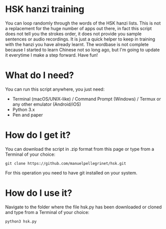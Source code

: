 # HSK hanzi training
You can loop randomly through the words of the HSK hanzi lists.
This is not a replacement for the huge number of apps out there, in fact this script does not tell you the strokes order,  it does not provide you sample sentences or audio recordings.
It is just a quick helper to keep in training with the hanzi you have already learnt. 
The wordbase is not complete because I started to learn Chinese not so long ago, but I'm going to update it everytime I make a step forward.
Have fun!

# What do I need?
You can run this script anywhere, you just need:
- Terminal (macOS/UNIX-like) / Command Prompt (Windows) / Termux or any other emulator (Android/iOS)
- Python 3.x 
- Pen and paper

# How do I get it?
You can download the script in .zip format from this page or type from a Terminal of your choice: 

<pre><code>git clone https://github.com/manuelpellegrinet/hsk.git</code></pre>

For this operation you need to have git installed on your system.

# How do I use it?
Navigate to the folder where the file hsk.py has been downloaded or cloned and type from a Terminal of your choice: 

<pre><code>python3 hsk.py</code></pre>
